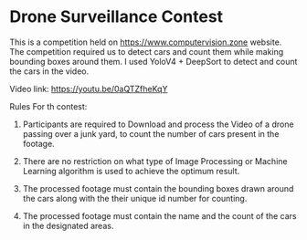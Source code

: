 # Drone Surveillance Contest

This is a competition held on https://www.computervision.zone website. The competition required us to detect cars and count them while making bounding boxes around them. I used YoloV4 + DeepSort to detect and count the cars in the video.

Video link: https://youtu.be/0aQTZfheKqY

Rules For th contest: 
1. Participants are required to Download and process the Video of a drone passing over a junk yard, to count the number of cars present in the footage.

2. There are no restriction on what type of Image Processing or Machine Learning algorithm is used to achieve the optimum result.

3. The processed footage must contain the bounding boxes drawn around the cars along with the their unique id number for counting.

4. The processed footage must contain the name and the count of the cars in the designated areas.
